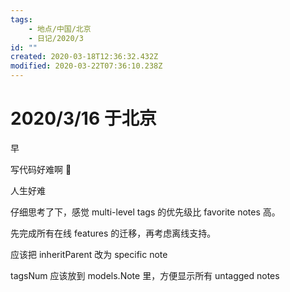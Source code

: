 ```yaml
---
tags:
    - 地点/中国/北京
    - 日记/2020/3
id: ""
created: 2020-03-18T12:36:32.432Z
modified: 2020-03-22T07:36:10.238Z
---
```


# 2020/3/16 于北京

<!-- @timer "date":"Mon Mar 16 2020 09:19:18 GMT+0800 (CST)" -->

早

<!-- @timer "date":"Mon Mar 16 2020 17:14:54 GMT+0800 (CST)","duration":"about 8 hours" -->

写代码好难啊 🤯

<!-- @timer "date":"Mon Mar 16 2020 18:06:07 GMT+0800 (CST)","duration":"about 1 hour" -->

人生好难

<!-- @timer "date":"Mon Mar 16 2020 18:24:30 GMT+0800 (CST)","duration":"18 minutes" -->

仔细思考了下，感觉 multi-level tags 的优先级比 favorite notes 高。

先完成所有在线 features 的迁移，再考虑离线支持。

<!-- @timer "date":"Mon Mar 16 2020 18:46:54 GMT+0800 (CST)","duration":"22 minutes" -->

应该把 inheritParent 改为 specific note

<!-- @timer "date":"Mon Mar 16 2020 18:55:00 GMT+0800 (CST)","duration":"8 minutes" -->

tagsNum 应该放到 models.Note 里，方便显示所有 untagged notes
